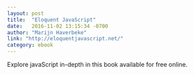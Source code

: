 ```yaml
---
layout: post
title:  "Eloquent JavaScript"
date:   2016-11-02 13:15:34 -0700
author: "Marijn Haverbeke"
link: "http://eloquentjavascript.net/"
category: ebook
---
```


Explore javaScript in-depth in this book available for free online.